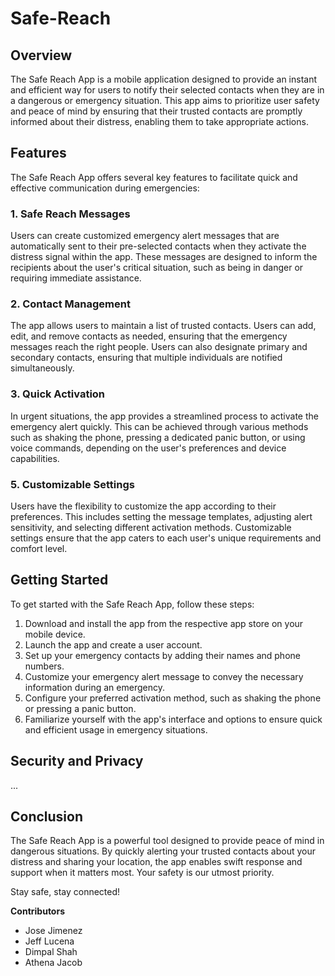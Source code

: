 # Safe-Reach

## Overview

The Safe Reach App is a mobile application designed to provide an instant and efficient way for users to notify their selected contacts when they are in a dangerous or emergency situation. This app aims to prioritize user safety and peace of mind by ensuring that their trusted contacts are promptly informed about their distress, enabling them to take appropriate actions.

## Features

The Safe Reach App offers several key features to facilitate quick and effective communication during emergencies:

### 1. Safe Reach Messages

Users can create customized emergency alert messages that are automatically sent to their pre-selected contacts when they activate the distress signal within the app. These messages are designed to inform the recipients about the user's critical situation, such as being in danger or requiring immediate assistance.

### 2. Contact Management

The app allows users to maintain a list of trusted contacts. Users can add, edit, and remove contacts as needed, ensuring that the emergency messages reach the right people. Users can also designate primary and secondary contacts, ensuring that multiple individuals are notified simultaneously.

### 3. Quick Activation

In urgent situations, the app provides a streamlined process to activate the emergency alert quickly. This can be achieved through various methods such as shaking the phone, pressing a dedicated panic button, or using voice commands, depending on the user's preferences and device capabilities.

### 5. Customizable Settings

Users have the flexibility to customize the app according to their preferences. This includes setting the message templates, adjusting alert sensitivity, and selecting different activation methods. Customizable settings ensure that the app caters to each user's unique requirements and comfort level.

## Getting Started

To get started with the Safe Reach App, follow these steps:

1. Download and install the app from the respective app store on your mobile device.
2. Launch the app and create a user account.
3. Set up your emergency contacts by adding their names and phone numbers.
4. Customize your emergency alert message to convey the necessary information during an emergency.
5. Configure your preferred activation method, such as shaking the phone or pressing a panic button.
6. Familiarize yourself with the app's interface and options to ensure quick and efficient usage in emergency situations.

## Security and Privacy

...

## Conclusion

The Safe Reach App is a powerful tool designed to provide peace of mind in dangerous situations. By quickly alerting your trusted contacts about your distress and sharing your location, the app enables swift response and support when it matters most. Your safety is our utmost priority.

Stay safe, stay connected!

**Contributors**
- Jose Jimenez
- Jeff Lucena
- Dimpal Shah
- Athena Jacob
